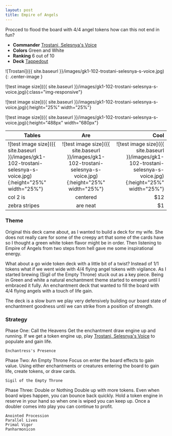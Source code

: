 ```yaml
---
layout: post
title: Empire of Angels
---
```


Procced to flood the board with 4/4 angel tokens how can this not end in fun?

- **Commander** [Trostani, Selesnya's Voice](https://scryfall.com/card/gk1/102/trostani-selesnyas-voice)
- **Colors** Green and White 
- **Ranking** 6 out of 10
- **Deck** [Tappedout](https://tappedout.net/mtg-decks/empire-of-angels/)

![Trostani]({{ site.baseurl }}/images/gk1-102-trostani-selesnya-s-voice.jpg){: .center-image }

![test image size]({{ site.baseurl }}/images/gk1-102-trostani-selesnya-s-voice.jpg){:class="img-responsive"}

![test image size]({{ site.baseurl }}/images/gk1-102-trostani-selesnya-s-voice.jpg){:height="25%" width="25%"}

![test image size]({{ site.baseurl }}/images/gk1-102-trostani-selesnya-s-voice.jpg){:height="488px" width="680px"}

| Tables        | Are           | Cool  |
| ------------- |:-------------:| -----:|
| ![test image size]({{ site.baseurl }}/images/gk1-102-trostani-selesnya-s-voice.jpg){:height="25%" width="25%"}      | ![test image size]({{ site.baseurl }}/images/gk1-102-trostani-selesnya-s-voice.jpg){:height="25%" width="25%"} | ![test image size]({{ site.baseurl }}/images/gk1-102-trostani-selesnya-s-voice.jpg){:height="25%" width="25%"} |
| col 2 is      | centered      |   $12 |
| zebra stripes | are neat      |    $1 |


### Theme

Original this deck came about, as I wanted to build a deck for my wife. She does not really care for some of the creepy art that some of the cards have so I thought a green white token flavor might be in order. Then listening to Empire of Angels from two steps from hell gave me some inspirational energy.

What about a go wide token deck with a little bit of a twist? Instead of 1/1 tokens what if we went wide with 4/4 flying angel tokens with vigilance. As I started brewing (Sigil of the Empty Throne) stuck out as a key piece. Being in Green and white a natural enchantment theme started to emerge until I embraced it fully. An enchantment deck that wanted to fill the board with 4/4 flying angels with a touch of life gain.

The deck is a slow burn we play very defensively building our board state of enchantment goodness until we can strike from a position of strength.

### Strategy
Phase One: Call the Heavens
Get the enchantment draw engine up and running. If we get a token engine up, play [Trostani, Selesnya's Voice](https://scryfall.com/card/gk1/102/trostani-selesnyas-voice) to populate and gain life.
```
Enchantress's Presence
```

Phase Two: An Empty Throne
Focus on enter the board effects to gain value. Using either enchantments or creatures entering the board to gain life, create tokens, or draw cards.
```
Sigil of the Empty Throne
```
Phase Three: Double or Nothing
Double up with more tokens. Even when board wipes happen, you can bounce back quickly. Hold a token engine in reserve in your hand so when one is wiped you can keep up. Once a doubler comes into play you can continue to profit.
```
Anointed Procession
Parallel Lives
Primal Vigor
Panharmonicon
```
